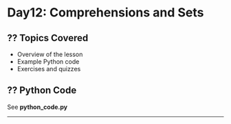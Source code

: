 # Day12: Comprehensions and Sets

## ?? Topics Covered
- Overview of the lesson
- Example Python code
- Exercises and quizzes

## ?? Python Code
See **python_code.py**

---
